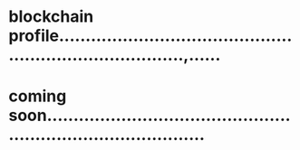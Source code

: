 # blockchain profile.............................................................................,......
# coming soon...................................................................................
